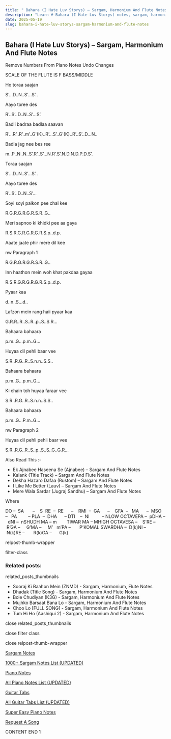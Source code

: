 ```yaml
---
title: " Bahara (I Hate Luv Storys) – Sargam, Harmonium And Flute Notes"
description: "Learn # Bahara (I Hate Luv Storys) notes, sargam, harmonium notations and flute notes. Easy step-by-step tutorial for beginners."
date: 2025-05-19
slug: bahara-i-hate-luv-storys-sargam-harmonium-and-flute-notes
---
```


## Bahara (I Hate Luv Storys) – Sargam, Harmonium And Flute Notes

Remove Numbers From Piano Notes
Undo Changes

SCALE OF THE FLUTE IS F BASS/MIDDLE

Ho toraa saajan

S’…D..N..S’…S’..

Aayo toree des

R’..S’..D..N..S’…S’.

Badli badraa badlaa saavan

R’…R’..R’..m’..G'(K)..R’…S’..G'(K)..R’..S’..D…N..

Badla jag nee bes ree

m..P..N..N..S’.R’..S’…N.R’.S’.N.D.N.D.P.D.S’.

Toraa saajan

S’…D..N..S’…S’..

Aayo toree des

R’..S’..D..N..S’…

Soyi soyi palkon pee chal kee

R.G.R.G.R.G.R.S.R..G..

Meri sapnoo ki khidki pee aa gaya

R.S.R.G.R.G.R.G.R.S.p..d.p.

Aaate jaate phir mere dil kee

nw Paragraph 1

R.G.R.G.R.G.R.S.R..G..

Inn haathon mein woh khat pakdaa gayaa

R.S.R.G.R.G.R.G.R.S.p..d.p.

Pyaar kaa

d..n..S…d..

Lafzon mein rang haii pyaar kaa

G.R.R..R..S..R..p..S..S.R…

Bahaara bahaara

p.m..G…p.m..G…

Huyaa dil pehli baar vee

S.R..R.G..R..S.n.n..S.S..

Bahaara bahaara

p.m..G…p.m..G…

Ki chain toh huyaa faraar vee

S.R..R.G..R..S.n.n..S.S..

Bahaara bahaara

p.m..G…P.m..G…

nw Paragraph 2

Huyaa dil pehli pehli baar vee

S.R..R.G..R..S..p..S..S..G..G.R…

Also Read This :-

- Ek Ajnabee Haseena Se (Ajnabee) – Sargam And Flute Notes
- Kalank (Title Track) – Sargam And Flute Notes
- Dekha Hazaro Dafaa (Rustom) – Sargam And Flute Notes
- I Like Me Better (Lauv) – Sargam And Flute Notes
- Mere Wala Sardar (Jugraj Sandhu) – Sargam And Flute Notes

Where

DO –  SA       –    S  RE  –  RE      –    RMI  –  GA      –    GFA  –   MA      –  MSO  –   PA         – PLA  –  DHA      – DTI    –  NI          – NLOW OCTAVEPA –  pDHA –  dNI –  nSHUDH MA – m        TIWAR MA – MHIGH OCTAVESA –    S’RE –     R’GA –     G’MA –     M’   m’PA –       P’KOMAL SWARDHA –  D(k)NI –       N(k)RE –       R(k)GA –      G(k)

relpost-thumb-wrapper

filter-class

### Related posts:

related_posts_thumbnails

- Sooraj Ki Baahon Mein (ZNMD) - Sargam, Harmonium, Flute Notes
- Dhadak (Title Song) - Sargam, Harmonium And Flute Notes
- Bole Chudiyan (K3G) - Sargam, Harmonium And Flute Notes
- Mujhko Barsaat Bana Lo - Sargam, Harmonium And Flute Notes
- Choo Lo [FULL SONG] - Sargam, Harmonium And Flute Notes
- Tum Hi Ho (Aashiqui 2) - Sargam, Harmonium And Flute Notes

close related_posts_thumbnails

close filter class

close relpost-thumb-wrapper

[Sargam Notes](/sargam-notes.html)

[1000+ Sargam Notes List (UPDATED)](/all-songs-list-sargam-notes.html)

[Piano Notes](/piano-notes.html)

[All Piano Notes List (UPDATED)](/all-songs-list-piano-notes.html)

[Guitar Tabs](/guitar-tabs.html)

[All Guitar Tabs List (UPDATED)](/all-songs-list-guitar-tabs.html)

[Super Easy Piano Notes](https://studywall.in/)

[Request A Song](/request-a-song.html)

CONTENT END 1
